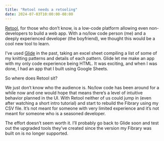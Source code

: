 ```yaml
---
title: "Retool needs a retooling"
date: 2024-07-03T10:00:00-08:00
---
```

[Retool](https://retool.com/), for those who don’t know, is a low-code platform allowing even non-developers to build a web app. With a no/low code person (me) and a deeply experienced developer (the boyfriend), we thought this would be a cool new tool to learn. 

I’ve used [Glide](https://www.glideapps.com/) in the past, taking an excel sheet compiling a list of some of my knitting patterns and details of each pattern. Glide let me make an app with my only code experience being HTML. It was exciting, and when I was done, I had an app that I built using Google Sheets. 

So where does Retool sit? 

We just don’t know who the audience is. No/low code has been around for a while now and one would hope that means there’s a level of intuitive behavior planned in the UI. With Retool neither of us could jump in (even after watching a short intro tutorial) and start to rebuild the Fibrary using my CSV file. It’s not meant for someone with very limited experience and it’s not meant for someone who is a seasoned developer. 

The effort doesn’t seem worth it. I’ll probably go back to Glide soon and test out the upgraded tools they’ve created since the version my Fibrary was built on is no longer supported. 
